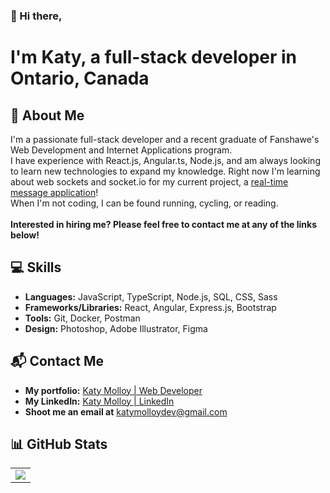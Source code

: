 ### 👋 Hi there,
# I'm Katy, a full-stack developer in Ontario, Canada

## :blue_heart: About Me
I'm a passionate full-stack developer and a recent graduate of Fanshawe's Web Development and Internet Applications program. <br />
I have experience with React.js, Angular.ts, Node.js, and am always looking to learn new technologies to expand my knowledge. Right now I'm learning about web sockets and socket.io for my current project, a [real-time message application](https://github.com/katymolloy/chattrbox)!
<br />
When I'm not coding, I can be found running, cycling, or reading.
<br />
<br />
**Interested in hiring me? Please feel free to contact me at any of the links below!**

## :computer: Skills
- **Languages:** JavaScript, TypeScript, Node.js, SQL, CSS, Sass
- **Frameworks/Libraries:** React, Angular, Express.js, Bootstrap
- **Tools:** Git, Docker, Postman
- **Design:** Photoshop, Adobe Illustrator, Figma

## :mailbox_with_mail: Contact Me
- **My portfolio:** [Katy Molloy | Web Developer](https://www.katymolloy.ca) 
- **My LinkedIn:** [Katy Molloy | LinkedIn](https://www.linkedin.com/in/katy-molloy/)  
- **Shoot me an email at** [katymolloydev@gmail.com](mailto:katymolloydev@gmail.com)

## :bar_chart: GitHub Stats
<table>
  <tr>
<!--     <td >
      <img src="https://github-readme-stats.vercel.app/api?username=katymolloy&theme=transparent" />
</td> -->
    <td >
      <img src="https://github-readme-stats.vercel.app/api/top-langs/?username=katymolloy&layout=compact&theme=transparent" />
</td>
  </tr>
</table>


